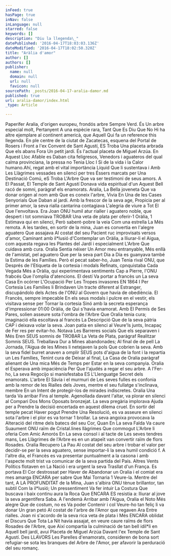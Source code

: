 ```yaml
---
inFeed: true
hasPage: true
inNav: false
inLanguage: null
starred: false
keywords: []
description: "Diu la llegenda\_"
datePublished: '2016-04-17T18:03:03.136Z'
dateModified: '2016-04-17T18:02:50.320Z'
title: "Aràlia d'amor"
author: []
authors: []
publisher:
  name: null
  domain: null
  url: null
  favicon: null
sourcePath: _posts/2016-04-17-aralia-damor.md
published: true
url: aralia-damor/index.html
_type: Article

---
```

Paperifer Aralia, d'origen europeu, frondós arbre Sempre Verd. És Un arbre especial molt, Pertanyent A una espècie rara, Tant Que Es Diu Que No Hi ha altre ejemplare al continent americà, que Aquell Qui fa un reference this llegenda.
En ple centre de la ciutat de Zacatecas, esquena del Portal de Rosers i Front a l'ex Convent de Sant Agustí, ES Troba Una placeta arbrada Que els abans Fora Un petit jardí. És l'actual placeta de Miguel Arzúa. En Aquest Lloc Afable es Daban cita feligresos, Venedors i aguateros del qual calma provinciana, la pressa no Tenia Lloc I Si de la vida i la Calor humano.Ahí, regat amb el vital importància Líquid Que li sustentava i Amb Les Llàgrimes vessades en silenci per tres Éssers marcats per Una Destinació Comú, eS Troba L'Arbre Que va ser testimoni de seus amors.
A El Passat, El Temple de Sant Agustí Donava vida espiritual d'un Aquest Bell racó de somni, paràgraf els enamorats.
Aralia, La Bella joveneta Que va donar origen al nom amb Que es coneix l'arbre, Vivia En Una de les Cases Senyorials Que Daban al jardí. Amb la frescor de la seva age, Propicia per al primer amor, la seva rialla cantarina contagiava L'alegria de viure a Tot El Que l'envoltava.
Era Joan ONU humil atur rialler i aguatero noble, que despert i tot somniava TROBAR Una veta de plata per oferir-1 Oràlia, 1 Estimava qui en silenci, Però sabent-pobre la veia Com una estrella La Més remota.
A les tardes, en sortir de la mina, Juan es convertia en l'alegre aguatero Que assajava Al costat del seu Pacient ruc improvisats versos d'amor, Caminant amb il\*lusió d'Contemplar un Oràlia, a lliurar-li el Aigua, com aquesta regava les Plantes del Jardí i especialment L'Arbre Que cuidava amb cura.
Oralia Sentia néixer Un Amor meu entranyable, Més enllà de l'amistat, pel aguatero Que per la seva part Dia a Dia es guanyava també la Estima de les Famílies.
Però el pecat saber-ho, Juan Tenia rival ONU, que Després de l'Etiqueta de la cortesia i modals Refinats, cpnquistaba Cada Vegada Més a Oràlia, qui experimentava sentiments Cap a Pierre, l'ONU frabcés Que l'omplia d'atencions.
El destí Va portar a francès un La seva Casa En ocórrer L'Ocupació Per Les Tropes invasores EN 1864 I Per Cortesia Les Famílies li Brindaven Un tracte diferent al Estranger, discupándolo dels Actes de l'ONU al Govern que havia de obediència. El Francès, sempre impecable En els seus modals i pulcre en el vestir, els visitava sense per Tornar la cortesia Sinó amb la secreta esperança d'impressionar 01:00 Oràlia, de Qui s'havia enamorat.
Amb El Permís de Ses Pares, solien asseure sota l'ombra de l'Arbre Que Oralia tenia cura; imaginació ella escoltava al francès La Descripció Que de la seva pàtria CAP i deixava volar la seva.
Joan patia en silenci al Veure'ls junts, Incapaç de Fer res per evitar-ho. Notava Les Barreres socials Que els separaven i Més Eren SEUS somnis de TROBAR La Veta de Plata, paràgraf Realitzar Somnis SEUS.
Treballava Dur a Mines abandonades; Al final de de pell La Jornada, l'Aigua de les Mines li netejaven la pols Que cobrien la seva. Amb la seva fidel burret anaven a omplir SEUS pots d'aigua de la font i la repartia un Les Famílies, Tenint cura de Deixar al final, La Casa de Oralia paràgraf alienant de Una mica Més de Temps per Estar en la seva companyia.
Oralia el Esperava amb impaciència Per Que l'ajudés a regar el seu arbre. A l'Fer-ho, La seva Regocijo si manisfestaba ES L'Llenguatge Secret dels enamorats. L'arbre El Sàvia i el murmuri de Les seves fulles es confonia amb la remor de les Rialles dels Joves, mentre el seu fullatge s'inclinava, membre En un Intent de protegir-los de mirades indiscretes.
Oralia Una tarda Va arribar Fins al temple. Agenollada davant l'altar, va plorar en silenci al Compari Dos Mons Oposats bronzejat. La seva pregària implorava Ajuda per a Prendre la decisió encertada en aquest dilema cruel.
En sortir del temple pecat Haver pogut Prendre Una Resolució, es va asseure en silenci sota l'arbre i el plor es va tornar 1 brollar.
La seva angoixa provocava la Alteració del ritme dels batecs del seu Cor, Quan En La seva Falda Va caure Suaument ONU raïm de Cristal.lines llàgrimes Que commogut L'Arbre li oferia Com Amic Amorós En La seva consol i al tacte de Les seves tendres mans, Les Llàgrimes de l'Arbre es en un atapeït van convertir raïm de flors Rosades.
Oralia Recupero La Pau Al costat del seu arbre i trobar el valor per decidir-se per la seva aguatero, sense importar-li la seva humil condició f.
A l'altre dia, el Francès es va presentar puntualment a la casona i amb l'aspecte molt trist va comunicar de la seva partida del País. Altres Vents Polítics flotaven en La Nació i era urgent la seva Trasllat d'un França. Es portava El Cor destrossat per Haver de Abandonar un Oralia i el comiat era mes amarga ENCARA per sabre Que Mai Tornaria 1 Veure-la.
Mentre del tant, A LA PROFUNDITAT de la Mina, Juan s'albira ONU tènue brillantor, tan subtil Com la il\*lusió; Un pressentiment Va fer intuir La Costura Que buscava i baix continu aura la Roca Que ENCARA ES resistia a: lliurar al jove la seva argentífera Saba.
A l'endemà Arribar amb l'Aigua, Oralia el Noto Més alegre Que de costum, no es Va poder Contenir i col Veure-ho tan feliç li va donar Un gran petó Al costat de l'arbre de l'Amor que regaven Ara Entre rialles.
Joan ni s'acordo de la seva rica veta de plata i Més ENCARA oblidat el Discurs Que Tota La Nit havia assajat, en veure caure raïms de flors Rosades de l'Arbre, que Així compartia la culminació de tan bell idil\*li en Aquell bell jardí, avui Placeta de Miguel Arzúa Davant l'ex Temple de Sant Agustí.
Des LLAVORS Les Parelles d'enamorats, consideren de bona sort refugiar-se sota les branques del Arbre de l'Amor, per afavorir la perduració del seu romanç.